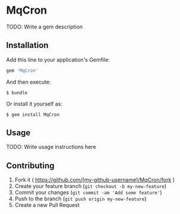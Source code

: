 # MqCron

TODO: Write a gem description

## Installation

Add this line to your application's Gemfile:

```ruby
gem 'MqCron'
```

And then execute:

    $ bundle

Or install it yourself as:

    $ gem install MqCron

## Usage

TODO: Write usage instructions here

## Contributing

1. Fork it ( https://github.com/[my-github-username]/MqCron/fork )
2. Create your feature branch (`git checkout -b my-new-feature`)
3. Commit your changes (`git commit -am 'Add some feature'`)
4. Push to the branch (`git push origin my-new-feature`)
5. Create a new Pull Request
